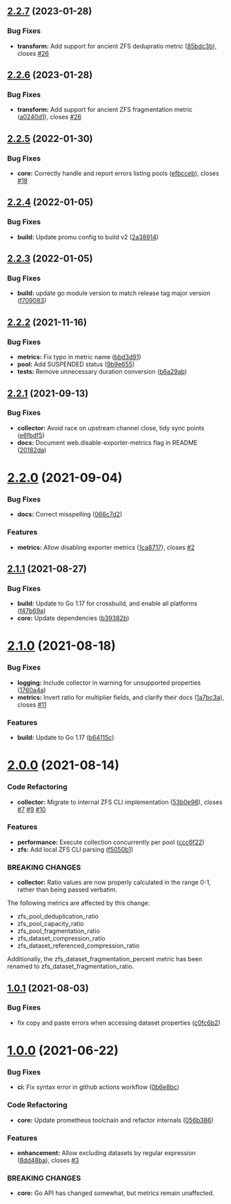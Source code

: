 ## [2.2.7](https://github.com/pdf/zfs_exporter/compare/v2.2.6...v2.2.7) (2023-01-28)


### Bug Fixes

* **transform:** Add support for ancient ZFS dedupratio metric ([85bdc3b](https://github.com/pdf/zfs_exporter/commit/85bdc3b)), closes [#26](https://github.com/pdf/zfs_exporter/issues/26)




## [2.2.6](https://github.com/pdf/zfs_exporter/compare/v2.2.5...v2.2.6) (2023-01-28)


### Bug Fixes

* **transform:** Add support for ancient ZFS fragmentation metric ([a0240d1](https://github.com/pdf/zfs_exporter/commit/a0240d1)), closes [#26](https://github.com/pdf/zfs_exporter/issues/26)




## [2.2.5](https://github.com/pdf/zfs_exporter/compare/v2.2.4...v2.2.5) (2022-01-30)


### Bug Fixes

* **core:** Correctly handle and report errors listing pools ([efbcceb](https://github.com/pdf/zfs_exporter/commit/efbcceb)), closes [#18](https://github.com/pdf/zfs_exporter/issues/18)




## [2.2.4](https://github.com/pdf/zfs_exporter/compare/v2.2.3...v2.2.4) (2022-01-05)


### Bug Fixes

* **build:** Update promu config to build v2 ([2a38914](https://github.com/pdf/zfs_exporter/commit/2a38914))




## [2.2.3](https://github.com/pdf/zfs_exporter/compare/v2.2.2...v2.2.3) (2022-01-05)


### Bug Fixes

* **build:** update go module version to match release tag major version ([f709083](https://github.com/pdf/zfs_exporter/commit/f709083))




## [2.2.2](https://github.com/pdf/zfs_exporter/compare/v2.2.1...v2.2.2) (2021-11-16)


### Bug Fixes

* **metrics:** Fix typo in metric name ([bbd3d91](https://github.com/pdf/zfs_exporter/commit/bbd3d91))
* **pool:** Add SUSPENDED status ([9b9e655](https://github.com/pdf/zfs_exporter/commit/9b9e655))
* **tests:** Remove unnecessary duration conversion ([b6a29ab](https://github.com/pdf/zfs_exporter/commit/b6a29ab))




## [2.2.1](https://github.com/pdf/zfs_exporter/compare/v2.2.0...v2.2.1) (2021-09-13)


### Bug Fixes

* **collector:** Avoid race on upstream channel close, tidy sync points ([e6fbdf5](https://github.com/pdf/zfs_exporter/commit/e6fbdf5))
* **docs:** Document web.disable-exporter-metrics flag in README ([20182da](https://github.com/pdf/zfs_exporter/commit/20182da))




# [2.2.0](https://github.com/pdf/zfs_exporter/compare/v2.1.1...v2.2.0) (2021-09-04)


### Bug Fixes

* **docs:** Correct misspelling ([066c7d2](https://github.com/pdf/zfs_exporter/commit/066c7d2))


### Features

* **metrics:** Allow disabling exporter metrics ([1ca8717](https://github.com/pdf/zfs_exporter/commit/1ca8717)), closes [#2](https://github.com/pdf/zfs_exporter/issues/2)




## [2.1.1](https://github.com/pdf/zfs_exporter/compare/v2.1.0...v2.1.1) (2021-08-27)


### Bug Fixes

* **build:** Update to Go 1.17 for crossbuild, and enable all platforms ([f47b69a](https://github.com/pdf/zfs_exporter/commit/f47b69a))
* **core:** Update dependencies ([b39382b](https://github.com/pdf/zfs_exporter/commit/b39382b))




# [2.1.0](https://github.com/pdf/zfs_exporter/compare/v2.0.0...v2.1.0) (2021-08-18)


### Bug Fixes

* **logging:** Include collector in warning for unsupported properties ([1760a4a](https://github.com/pdf/zfs_exporter/commit/1760a4a))
* **metrics:** Invert ratio for multiplier fields, and clarify their docs ([1a7bc3a](https://github.com/pdf/zfs_exporter/commit/1a7bc3a)), closes [#11](https://github.com/pdf/zfs_exporter/issues/11)


### Features

* **build:** Update to Go 1.17 ([b64115c](https://github.com/pdf/zfs_exporter/commit/b64115c))




# [2.0.0](https://github.com/pdf/zfs_exporter/compare/v1.0.1...v2.0.0) (2021-08-14)


### Code Refactoring

* **collector:** Migrate to internal ZFS CLI implementation ([53b0e98](https://github.com/pdf/zfs_exporter/commit/53b0e98)), closes [#7](https://github.com/pdf/zfs_exporter/issues/7) [#9](https://github.com/pdf/zfs_exporter/issues/9) [#10](https://github.com/pdf/zfs_exporter/issues/10)


### Features

* **performance:** Execute collection concurrently per pool ([ccc6f22](https://github.com/pdf/zfs_exporter/commit/ccc6f22))
* **zfs:** Add local ZFS CLI parsing ([f5050b1](https://github.com/pdf/zfs_exporter/commit/f5050b1))


### BREAKING CHANGES

* **collector:** Ratio values are now properly calculated in the range
0-1, rather than being passed verbatim.

The following metrics are affected by this change:
- zfs_pool_deduplication_ratio
- zfs_pool_capacity_ratio
- zfs_pool_fragmentation_ratio
- zfs_dataset_compression_ratio
- zfs_dataset_referenced_compression_ratio

Additionally, the zfs_dataset_fragmentation_percent metric has been
renamed to zfs_dataset_fragmentation_ratio.




## [1.0.1](https://github.com/pdf/zfs_exporter/compare/v1.0.0...v1.0.1) (2021-08-03)


### Bug Fixes

* fix copy and paste errors when accessing dataset properties ([c0fc6b2](https://github.com/pdf/zfs_exporter/commit/c0fc6b2))




# [1.0.0](https://github.com/pdf/zfs_exporter/compare/v0.0.3...v1.0.0) (2021-06-22)


### Bug Fixes

* **ci:** Fix syntax error in github actions workflow ([0b6e8bc](https://github.com/pdf/zfs_exporter/commit/0b6e8bc))


### Code Refactoring

* **core:** Update prometheus toolchain and refactor internals ([056b386](https://github.com/pdf/zfs_exporter/commit/056b386))


### Features

* **enhancement:** Allow excluding datasets by regular expression ([8dd48ba](https://github.com/pdf/zfs_exporter/commit/8dd48ba)), closes [#3](https://github.com/pdf/zfs_exporter/issues/3)


### BREAKING CHANGES

* **core:** Go API has changed somewhat, but metrics remain
unaffected.




